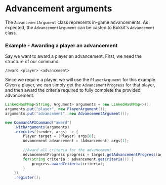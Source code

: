 # Advancement arguments

The `AdvancementArgument` class represents in-game advancements. As expected, the `AdvancementArgument` can be casted to Bukkit's `Advancement` class.

<div class="example">

### Example - Awarding a player an advancement

Say we want to award a player an advancement. First, we need the structure of our command:

```
/award <player> <advancement>
```

Since we require a player, we will use the `PlayerArgument` for this example. Given a player, we can simply get the `AdvancementProgress` for that player, and then award the criteria required to fully complete the provided advancement.

```java
LinkedHashMap<String, Argument> arguments = new LinkedHashMap<>();
arguments.put("player", new PlayerArgument());
arguments.put("advancement", new AdvancementArgument());

new CommandAPICommand("award")
    .withArguments(arguments)
    .executes((sender, args) -> {
        Player target = (Player) args[0];
        Advancement advancement = (Advancement) args[1];
        
        //Award all criteria for the advancement
        AdvancementProgress progress = target.getAdvancementProgress(advancement);
        for(String criteria : advancement.getCriteria()) {
            progress.awardCriteria(criteria);
        }
    })
    .register();
```

</div>